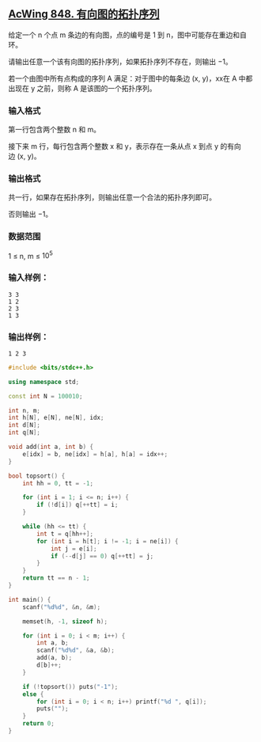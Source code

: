 ## [AcWing 848. 有向图的拓扑序列](https://www.acwing.com/problem/content/850/)

给定一个 n 个点 m 条边的有向图，点的编号是 1 到 n，图中可能存在重边和自环。

请输出任意一个该有向图的拓扑序列，如果拓扑序列不存在，则输出 −1。

若一个由图中所有点构成的序列 A 满足：对于图中的每条边 (x, y)，xx在 A 中都出现在 y 之前，则称 A 是该图的一个拓扑序列。

### **输入格式**

第一行包含两个整数 n 和 m。

接下来 m 行，每行包含两个整数 x 和 y，表示存在一条从点 x 到点 y 的有向边 (x, y)。

### **输出格式**

共一行，如果存在拓扑序列，则输出任意一个合法的拓扑序列即可。

否则输出 −1。

### **数据范围**

1 ≤ n, m ≤ $10^5$

### **输入样例：**

```
3 3
1 2
2 3
1 3
```

### **输出样例：**

```
1 2 3
```

```cpp
#include <bits/stdc++.h>

using namespace std;

const int N = 100010;

int n, m;
int h[N], e[N], ne[N], idx;
int d[N];
int q[N];

void add(int a, int b) {
    e[idx] = b, ne[idx] = h[a], h[a] = idx++;
}

bool topsort() {
    int hh = 0, tt = -1;

    for (int i = 1; i <= n; i++) {
        if (!d[i]) q[++tt] = i;
    }

    while (hh <= tt) {
        int t = q[hh++];
        for (int i = h[t]; i != -1; i = ne[i]) {
            int j = e[i];
            if (--d[j] == 0) q[++tt] = j;
        }
    }
    return tt == n - 1;
}

int main() {
    scanf("%d%d", &n, &m);

    memset(h, -1, sizeof h);

    for (int i = 0; i < m; i++) {
        int a, b;
        scanf("%d%d", &a, &b);
        add(a, b);
        d[b]++;
    }

    if (!topsort()) puts("-1");
    else {
        for (int i = 0; i < n; i++) printf("%d ", q[i]);
        puts("");
    }
    return 0;
}
```